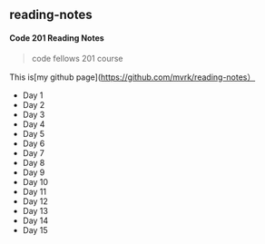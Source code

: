 ## reading-notes

#### Code 201 Reading Notes

> code fellows 201 course

This is[my github page](https://github.com/mvrk/reading-notes）

- Day 1
- Day 2
- Day 3
- Day 4
- Day 5
- Day 6
- Day 7
- Day 8
- Day 9
- Day 10
- Day 11
- Day 12
- Day 13
- Day 14
- Day 15

